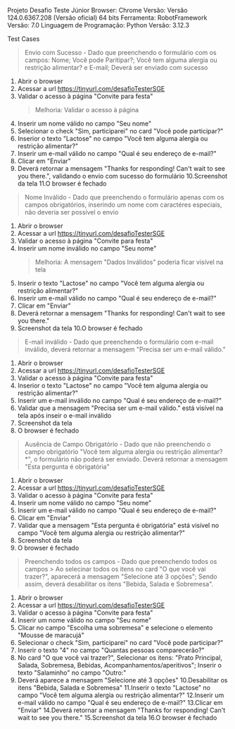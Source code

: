 Projeto Desafio Teste Júnior 
Browser: Chrome Versão: Versão 124.0.6367.208 (Versão oficial) 64 bits
Ferramenta: RobotFramework Versão: 7.0 
Linguagem de Programação: Python Versão:  3.12.3

Test Cases

> Envio com Sucesso - Dado que preenchendo o formulário com os campos: Nome; Você pode Paritipar?; Você tem alguma alergia ou restrição alimentar? e E-mail; Deverá ser enviado com sucesso    

1. Abrir o browser
2. Acessar a url https://tinyurl.com/desafioTesterSGE 
3. Validar o acesso à página "Convite para festa"
    >Melhoria: Validar o acesso à página
4. Inserir um nome válido no campo "Seu nome"
5. Selecionar o check "Sim, participarei" no card "Você pode participar?"
6. Inserior o texto "Lactose" no campo "Você tem alguma alergia ou restrição alimentar?"
7. Inserir um e-mail válido no campo "Qual é seu endereço de e-mail?"
8. Clicar em "Enviar"
9. Deverá retornar a mensagem "Thanks for responding!  Can't wait to see you there.", validando o envio com sucesso do formulário
10.Screenshot da tela
11.O browser é fechado

> Nome Inválido - Dado que preenchendo o formulário apenas com os campos obrigatórios, inserindo um nome com caractéres especiais, não deveria ser possível o envio

1. Abrir o browser
2. Acessar a url https://tinyurl.com/desafioTesterSGE 
3. Validar o acesso à página "Convite para festa"
4. Inserir um nome inválido no campo "Seu nome"
    > Melhoria: A mensagem "Dados Inválidos" poderia ficar visível na tela
5. Inserir o texto "Lactose" no campo "Você tem alguma alergia ou restrição alimentar?"
6. Inserir um e-mail válido no campo "Qual é seu endereço de e-mail?"
7. Clicar em "Enviar"
8. Deverá retornar a mensagem "Thanks for responding!  Can't wait to see you there."
9. Screenshot da tela
10.O browser é fechado

> E-mail inválido - Dado que preenchendo o formulário com e-mail inválido, deverá retornar a mensagem "Precisa ser um e-mail válido."

1. Abrir o browser
2. Acessar a url https://tinyurl.com/desafioTesterSGE 
3. Validar o acesso à página "Convite para festa"
4. Inserior o texto "Lactose" no campo "Você tem alguma alergia ou restrição alimentar?"
5. Inserir um e-mail inválido no campo "Qual é seu endereço de e-mail?"
6. Validar que a mensagem "Precisa ser um e-mail válido." está visível na tela após inseir o e-mail inválido
7. Screenshot da tela
8. O browser é fechado

> Ausência de Campo Obrigatório - Dado que não preenchendo o campo obrigatório "Você tem alguma alergia ou restrição alimentar?*", o formulário não poderá ser enviado. Deverá retornar a mensagem "Esta pergunta é obrigatória"

1. Abrir o browser
2. Acessar a url https://tinyurl.com/desafioTesterSGE 
3. Validar o acesso à página "Convite para festa"
4. Inserir um nome válido no campo "Seu nome"
5. Inserir um e-mail válido no campo "Qual é seu endereço de e-mail?"
6. Clicar em "Enviar"
7. Validar que a mensagem "Esta pergunta é obrigatória" está visível no campo "Você tem alguma alergia ou restrição alimentar?"
8. Screenshot da tela
9. O browser é fechado  

> Preenchendo todos os campos - Dado que preenchendo todos os campos
    > Ao selecinar todos os itens no card "O que você vai trazer?", aparecerá a mensagem "Selecione até 3 opções"; Sendo assim, deverá desabilitar os itens "Bebida, Salada e Sobremesa".

1. Abrir o browser
2. Acessar a url https://tinyurl.com/desafioTesterSGE 
3. Validar o acesso à página "Convite para festa"
4. Inserir um nome válido no campo "Seu nome"
5. Clicar no campo "Escolha uma sobremesa" e selecione o elemento "Mousse de maracujá"
6. Selecionar o check "Sim, participarei" no card "Você pode participar?" 
7. Inserir o texto "4" no campo "Quantas pessoas comparecerão?"
8. No card "O que você vai trazer?", Selecionar os itens: "Prato Principal, Salada, Sobremesa, Bebidas, Acompanhamentos/aperitivos"; Inserir o texto "Salaminho" no campo "Outro:"
9. Deverá aparece a mensagem "Selecione até 3 opções"
10.Desabilitar os itens "Bebida, Salada e Sobremesa"
11.Inserir o texto "Lactose" no campo "Você tem alguma alergia ou restrição alimentar?"
12.Inserir um e-mail válido no campo "Qual é seu endereço de e-mail?"
13.Clicar em "Enviar"
14.Deverá retornar a mensagem "Thanks for responding!  Can't wait to see you there."
15.Screenshot da tela
16.O browser é fechado








